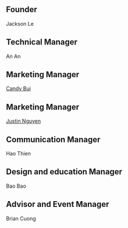 ## Founder

Jackson Le

## Technical Manager 

An An

## Marketing Manager

[Candy Bui](https://www.facebook.com/candybui306)

## Marketing Manager

[Justin Nguyen](https://www.facebook.com/kim.nguyenhoang25387)

## Communication Manager 

Hao Thien

## Design and education Manager

Bao Bao

## Advisor and Event Manager 

Brian Cuong 





